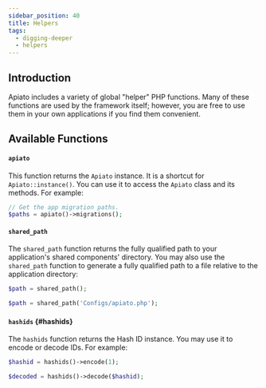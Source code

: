 ```yaml
---
sidebar_position: 40
title: Helpers
tags:
  - digging-deeper
  - helpers
---
```


## Introduction
Apiato includes a variety of global "helper" PHP functions. Many of these functions are used by the framework itself; however, you are free to use them in your own applications if you find them convenient.

## Available Functions

#### `apiato`
This function returns the `Apiato` instance. It is a shortcut for `Apiato::instance()`. You can use it to access the `Apiato` class and its methods. For example:

```php
// Get the app migration paths.
$paths = apiato()->migrations();
```

#### `shared_path`
The `shared_path` function returns the fully qualified path to your application's shared components' directory. You may also use the `shared_path` function to generate a fully qualified path to a file relative to the application directory:

```php
$path = shared_path();

$path = shared_path('Configs/apiato.php');
```

#### `hashids` {#hashids}
The `hashids` function returns the Hash ID instance. You may use it to encode or decode IDs. For example:

```php
$hashid = hashids()->encode(1);

$decoded = hashids()->decode($hashid);
```

